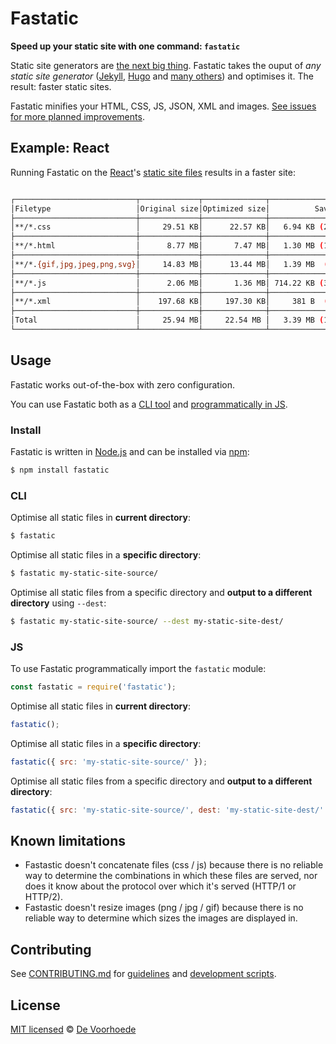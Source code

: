# Fastatic

**Speed up your static site with one command: `fastatic`**

Static site generators are [the next big thing](https://www.smashingmagazine.com/2015/11/modern-static-website-generators-next-big-thing/). Fastatic takes the ouput of *any static site generator* ([Jekyll](http://jekyllrb.com/), [Hugo](http://gohugo.io/) and [many others](https://www.staticgen.com/)) and optimises it. The result: faster static sites.

Fastatic minifies your HTML, CSS, JS, JSON, XML and images. [See issues for more planned improvements](https://github.com/voorhoede/fastatic/issues).


## Example: React

Running Fastatic on the [React](https://facebook.github.io/react/)'s [static site files](https://github.com/facebook/react/tree/gh-pages) results in a faster site:

```bash

┌───────────────────────────┬─────────────┬──────────────┬────────────────┐
│Filetype                   │Original size│Optimized size│          Saving│
├───────────────────────────┼─────────────┼──────────────┼────────────────┤
│**/*.css                   │     29.51 KB│      22.57 KB│   6.94 KB (24%)│
├───────────────────────────┼─────────────┼──────────────┼────────────────┤
│**/*.html                  │      8.77 MB│       7.47 MB│   1.30 MB (15%)│
├───────────────────────────┼─────────────┼──────────────┼────────────────┤
│**/*.{gif,jpg,jpeg,png,svg}│     14.83 MB│      13.44 MB│   1.39 MB  (9%)│
├───────────────────────────┼─────────────┼──────────────┼────────────────┤
│**/*.js                    │      2.06 MB│       1.36 MB│ 714.22 KB (34%)│
├───────────────────────────┼─────────────┼──────────────┼────────────────┤
│**/*.xml                   │    197.68 KB│     197.30 KB│     381 B  (0%)│
├───────────────────────────┼─────────────┼──────────────┼────────────────┤
│Total                      │     25.94 MB│     22.54 MB │   3.39 MB (13%)│
└───────────────────────────┴─────────────┴──────────────┴────────────────┘
```

## Usage

Fastatic works out-of-the-box with zero configuration.

You can use Fastatic both as a [CLI tool](#cli) and [programmatically in JS](#js).


### Install

Fastatic is written in [Node.js](http://nodejs.org/) and can be installed via [npm](https://npmjs.org/):

```bash
$ npm install fastatic
```

### CLI

Optimise all static files in **current directory**:

```bash
$ fastatic
```

Optimise all static files in a **specific directory**:

```bash
$ fastatic my-static-site-source/
```

Optimise all static files from a specific directory and **output to a different directory** using `--dest`:

```bash
$ fastatic my-static-site-source/ --dest my-static-site-dest/
```

### JS

To use Fastatic programmatically import the `fastatic` module:

```javascript
const fastatic = require('fastatic');
```

Optimise all static files in **current directory**:

```javascript
fastatic();
```

Optimise all static files in a **specific directory**:

```javascript
fastatic({ src: 'my-static-site-source/' });
```

Optimise all static files from a specific directory and **output to a different directory**:

```javascript
fastatic({ src: 'my-static-site-source/', dest: 'my-static-site-dest/' });
```


## Known limitations

* Fastastic doesn't concatenate files (css / js) because there is no reliable way to determine the combinations in which these files are served, nor does it know about the protocol over which it's served (HTTP/1 or HTTP/2).
* Fastastic doesn't resize images (png / jpg / gif) because there is no reliable way to determine which sizes the images are displayed in.


## Contributing

See [CONTRIBUTING.md](CONTRIBUTING.md) for [guidelines](CONTRIBUTING.md#guidelines) and [development scripts](CONTRIBUTING.md#scripts).


## License

[MIT licensed](LICENSE) © [De Voorhoede](https://www.voorhoede.nl/)
